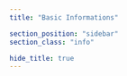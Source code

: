 ```yaml
---
title: "Basic Informations"

section_position: "sidebar"
section_class: "info"

hide_title: true
---
```

